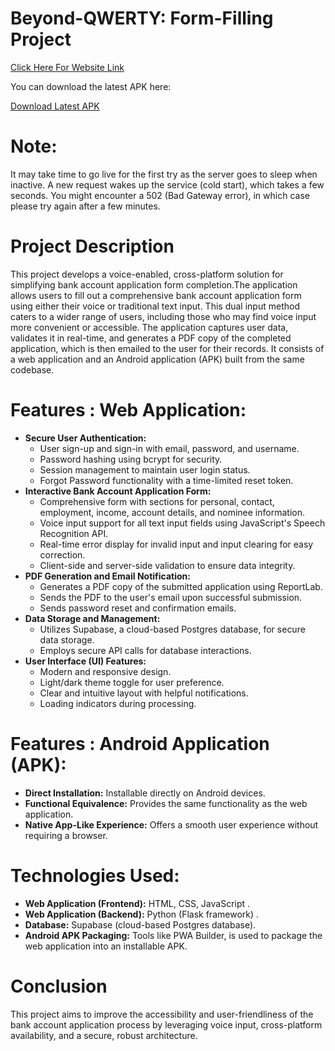 # Beyond-QWERTY: Form-Filling Project

 [Click Here For Website Link](https://voice-bank-form.onrender.com/)
 
You can download the latest APK here:

[Download Latest APK](https://github.com/ARYANJATHAR/QWERTY_FORM_FILLING_PROJECT/blob/main/BankForm.apk)
 

# **Note:** 
It may take time to go live for the first try as the server goes to sleep when inactive. A new request wakes up the service (cold start), which takes a few seconds. You might encounter a 502 (Bad Gateway error), in which case please try again after a few minutes.


# Project Description
This project develops a voice-enabled, cross-platform solution for simplifying bank account application form completion.The application allows users to fill out a comprehensive bank account application form using either their voice or traditional text input. This dual input method caters to a wider range of users, including those who may find voice input more convenient or accessible. The application captures user data, validates it in real-time, and generates a PDF copy of the completed application, which is then emailed to the user for their records. It consists of a web application and an Android application (APK) built from the same codebase.



# Features : **Web Application:**

* **Secure User Authentication:**
    * User sign-up and sign-in with email, password, and username.
    * Password hashing using bcrypt for security.
    * Session management to maintain user login status.
    * Forgot Password functionality with a time-limited reset token.
* **Interactive Bank Account Application Form:**
    * Comprehensive form with sections for personal, contact, employment, income, account details, and nominee information.
    * Voice input support for all text input fields using JavaScript's Speech Recognition API.
    * Real-time error display for invalid input and input clearing for easy correction.
    * Client-side and server-side validation to ensure data integrity.  
* **PDF Generation and Email Notification:**
    * Generates a PDF copy of the submitted application using ReportLab.
    * Sends the PDF to the user's email upon successful submission.
    * Sends password reset and confirmation emails.
* **Data Storage and Management:**
    * Utilizes Supabase, a cloud-based Postgres database, for secure data storage.
    * Employs secure API calls for database interactions.
* **User Interface (UI) Features:**
    * Modern and responsive design.
    * Light/dark theme toggle for user preference.
    * Clear and intuitive layout with helpful notifications.
    * Loading indicators during processing.


#  Features : **Android Application (APK):**

* **Direct Installation:** Installable directly on Android devices.
* **Functional Equivalence:** Provides the same functionality as the web application.
* **Native App-Like Experience:** Offers a smooth user experience without requiring a browser.


# **Technologies Used:**

* **Web Application (Frontend):** HTML, CSS, JavaScript .
* **Web Application (Backend):** Python (Flask framework) .
* **Database:** Supabase (cloud-based Postgres database).
* **Android APK Packaging:**  Tools like PWA Builder, is used to package the web application into an installable APK.  

# Conclusion
This project aims to improve the accessibility and user-friendliness of the bank account application process by leveraging voice input, cross-platform availability, and a secure, robust architecture.

